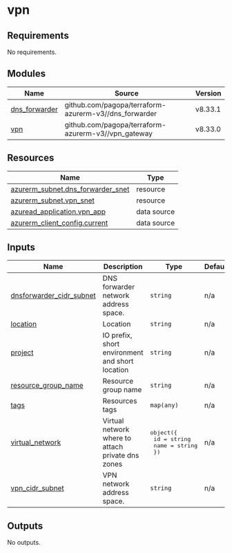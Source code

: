 # vpn

<!-- BEGIN_TF_DOCS -->
## Requirements

No requirements.

## Modules

| Name | Source | Version |
|------|--------|---------|
| <a name="module_dns_forwarder"></a> [dns\_forwarder](#module\_dns\_forwarder) | github.com/pagopa/terraform-azurerm-v3//dns_forwarder | v8.33.1 |
| <a name="module_vpn"></a> [vpn](#module\_vpn) | github.com/pagopa/terraform-azurerm-v3//vpn_gateway | v8.33.0 |

## Resources

| Name | Type |
|------|------|
| [azurerm_subnet.dns_forwarder_snet](https://registry.terraform.io/providers/hashicorp/azurerm/latest/docs/resources/subnet) | resource |
| [azurerm_subnet.vpn_snet](https://registry.terraform.io/providers/hashicorp/azurerm/latest/docs/resources/subnet) | resource |
| [azuread_application.vpn_app](https://registry.terraform.io/providers/hashicorp/azuread/latest/docs/data-sources/application) | data source |
| [azurerm_client_config.current](https://registry.terraform.io/providers/hashicorp/azurerm/latest/docs/data-sources/client_config) | data source |

## Inputs

| Name | Description | Type | Default | Required |
|------|-------------|------|---------|:--------:|
| <a name="input_dnsforwarder_cidr_subnet"></a> [dnsforwarder\_cidr\_subnet](#input\_dnsforwarder\_cidr\_subnet) | DNS forwarder network address space. | `string` | n/a | yes |
| <a name="input_location"></a> [location](#input\_location) | Location | `string` | n/a | yes |
| <a name="input_project"></a> [project](#input\_project) | IO prefix, short environment and short location | `string` | n/a | yes |
| <a name="input_resource_group_name"></a> [resource\_group\_name](#input\_resource\_group\_name) | Resource group name | `string` | n/a | yes |
| <a name="input_tags"></a> [tags](#input\_tags) | Resources tags | `map(any)` | n/a | yes |
| <a name="input_virtual_network"></a> [virtual\_network](#input\_virtual\_network) | Virtual network where to attach private dns zones | <pre>object({<br>    id   = string<br>    name = string<br>  })</pre> | n/a | yes |
| <a name="input_vpn_cidr_subnet"></a> [vpn\_cidr\_subnet](#input\_vpn\_cidr\_subnet) | VPN network address space. | `string` | n/a | yes |

## Outputs

No outputs.
<!-- END_TF_DOCS -->

